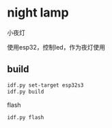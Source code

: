 # night lamp

小夜灯

使用esp32，控制led，作为夜灯使用

## build

```sh
idf.py set-target esp32s3
idf.py build
```

flash

```sh
idf.py flash
```

